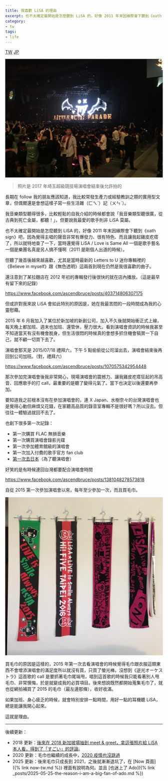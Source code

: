 ```yaml
---
title: 我喜歡 LiSA 的理由
excerpt: 也不太確定最開始是怎麼聽到 LiSA 的，好像 2011 年末因緣際會下聽到《oath sign》吧，因為覺得主唱的聲音非常有爆發力、很有特色、而且讓我起雞皮疙瘩了，所以就特地查了一下
category:
- tw
tags:
- life
---
```


<a href="{% link _posts/2018-07-09-the-reason-i-am-a-big-fan-of-lisa.md %}" title="我喜歡 LiSA 的理由" class="lang-btn lang-current">TW</a>
<a href="{% link _posts/2018-07-09-the-reason-i-am-a-big-fan-of-lisa-jp.md %}" title="私がLiSAを好きな理由" class="lang-btn">JP</a>

![live concert](/images/posts/2018-07-09-saitama-arena.jpg)

> 照片是 2017 年埼玉超級競技場演唱會結束後允許拍的

長期在 follow 我的朋友應該知道，我比較常發生產力或經驗教訓之類的實用型文章，但偶爾還是會想這樣子寫一些生活雜（ㄈㄟˋ）記（ㄨㄣˊ）。

我音樂類型聽得很多，比較輕鬆的自我介紹的時候都會說「我音樂類型聽很廣，從古典到死亡金屬，都聽！」，但要說我最愛的歌手則非 LiSA 莫屬。

也不太確定最開始是怎麼聽到 LiSA 的，好像 2011 年末因緣際會下聽到《oath sign》吧，因為覺得主唱的聲音非常有爆發力、很有特色、而且讓我起雞皮疙瘩了，所以就特地查了一下，當時還覺得 LiSA / Love is Same All 一個是歌手藝名一個是樂團名真是另人搞不懂啊（2011 是剛個人出道的時候）。

但聽了幾首後越來越喜歡，尤其是當時最新的 Letters to U 迷你專輯裡的《Believe in myself》跟《無色透明》這兩首到現在仍然是我很喜歡的曲子。

還注意到了某拉麵店在 2012 年初的專輯發行後很快的就在店內播放。（這是最早有留下來的記錄）

https://www.facebook.com/ascendbruce/posts/403714806307175

但或許對我來說 LiSA 會如此特別的原因是，她在我最苦悶的一段時間成為我的心靈慰藉。

2015 年 6 月我加入了某位於新加坡的新創公司，加入不久後就開始衝正式上線，每天晚上都加班、週末也加班、還管休，壓力很大。看到演唱會資訊的時候我甚至不知道當天有沒有機會脫身，但生活很悶的時候真的會想多抓住機會犒賞一下自己，就不顧一切買下去了。

演唱會那天是 2015/07/18 禮拜六，下午 5 點偷偷從公司溜出去，演唱會結束後再回到公司加班。（對，禮拜六）

https://www.facebook.com/ascendbruce/posts/1070575342954448

那次參加完演唱會後我非常開心，現場演唱會的震撼力、讓我雞皮疙瘩狂起的吊高音、回應歌手的打 call，最重要的是聽了變得元氣了。當下也決定以後還要再參加。

要知道我之前根本沒有在參加演唱會的，連 X Japan、水樹奈々的台灣演唱會也是覺得心動但麻煩又花錢，在家聽高品質的錄音室專輯不是很好嗎？所以沒去。但往往一體驗過就回不去了。

也創下很多第一次記錄：

- 第一次購買 FLAC 無損音樂
- 第一次購買演唱會錄影光碟
- 第一次參加體育館級的演唱會
- 第一次加入付費的歌手官方 fan club
- [第一次去日本](/tw/2017/07/15/japan-trip.html)（為了聽演唱會）

好笑的是有時候連回台灣都要配合演唱會時間

https://www.facebook.com/ascendbruce/posts/1381048278573818

自從 2015 第一次參加演唱會以來，每年至少參加一次，而且買毛巾。

![towel](/images/posts/2018-07-09-towel.jpg)

買毛巾的原因是這樣的，2015 年第一次去看演唱會的時候覺得毛巾跟衣服這類東西不會增添演唱會的滿足度所以就沒有買，只買了螢光棒。沒想到《逆光オーケストラ》這首歌的 call 是要抓著毛巾尾端甩，唱到這首歌的時候我只能看著別人甩毛巾、非常懊悔，於是就變成我的必買項目。後來想說既然都開始蒐集毛巾了，就也從網拍補買了 2015 的毛巾（最左邊那條），收好收滿。

如果加班、身心疲乏的時候，就會特別安排一點時間，用好一點的耳機聽 LiSA，總是能讓我開心起來。

這就是理由。

------

後續更新：

- 2018 更新：[後來在 2018 新加坡場抽到 meet & greet，拿這張照片給 LiSA 本人看，得到了「すごい」的評論](https://www.facebook.com/ascendbruce/posts/2363538490324787)。
- 2020 更新：毛巾也繼續的成長中，[2020 疫情也沒跳過](https://twitter.com/ascendbruce/status/1343103032859344896)
- 2025 更新：後來毛巾只成長到 2021，之後就漸漸退坑了，在 [Now 頁面]({% link now-tw.md %}) 裡面有說明為何。並且 [也迷上了 Ado]({% link _posts/2025-05-25-the-reason-i-am-a-big-fan-of-ado.md %})
